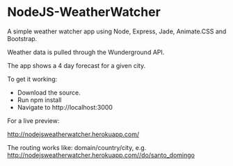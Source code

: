 NodeJS-WeatherWatcher
=====================

A simple weather watcher app using Node, Express, Jade, Animate.CSS and Bootstrap.

Weather data is pulled through the Wunderground API.

The app shows a 4 day forecast for a given city.

To get it working:
- Download the source.
- Run npm install
- Navigate to http://localhost:3000

For a live preview:

http://nodejsweatherwatcher.herokuapp.com/

The routing works like: domain/country/city, e.g. http://nodejsweatherwatcher.herokuapp.com//do/santo_domingo
